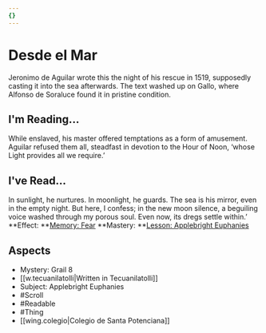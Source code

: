 ```yaml
---
{}
---
```

# Desde el Mar
Jeronimo de Aguilar wrote this the night of his rescue in 1519, supposedly casting it into the sea afterwards. The text washed up on Gallo, where Alfonso de Soraluce found it in pristine condition.
## I'm Reading...
While enslaved, his master offered temptations as a form of amusement. Aguilar refused them all, steadfast in devotion to the Hour of Noon, ‘whose Light provides all we require.’
## I've Read...
In sunlight, he nurtures. In moonlight, he guards. The sea is his mirror, even in the empty night. But here, I confess; in the new moon silence, a beguiling voice washed through my porous soul. Even now, its dregs settle within.’
**Effect: **[Memory: Fear](https://uadaf.theevilroot.xyz/rowenarium/element/mem.fear)
**Mastery: **[Lesson: Applebright Euphanies](https://uadaf.theevilroot.xyz/rowenarium/element/x.applebrighteuphanies)
## Aspects
- Mystery: Grail 8
- [[w.tecuanilatolli|Written in Tecuanilatolli]]
- Subject: Applebright Euphanies
- #Scroll
- #Readable
- #Thing
- [[wing.colegio|Colegio de Santa Potenciana]]